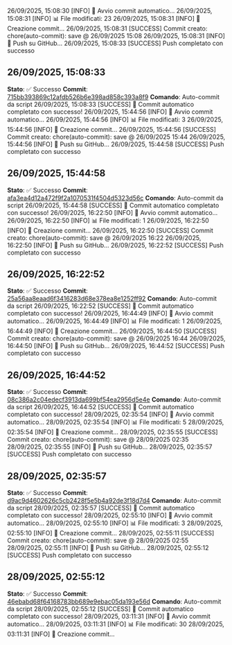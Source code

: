 26/09/2025, 15:08:30 [INFO] 🔄 Avvio commit automatico...
26/09/2025, 15:08:31 [INFO] 📊 File modificati: 23
26/09/2025, 15:08:31 [INFO] 📝 Creazione commit...
26/09/2025, 15:08:31 [SUCCESS] Commit creato: chore(auto-commit): save @ 26/09/2025 15:08
26/09/2025, 15:08:31 [INFO] 🚀 Push su GitHub...
26/09/2025, 15:08:33 [SUCCESS] Push completato con successo

## 26/09/2025, 15:08:33
**Stato**: ✅ Successo
**Commit**: [715bb393869c12afdb526b6e398ad858c393a8f9](https://github.com/cameraconvista/winenode/commit/715bb393869c12afdb526b6e398ad858c393a8f9)
**Comando**: Auto-commit da script
26/09/2025, 15:08:33 [SUCCESS] 🎉 Commit automatico completato con successo!
26/09/2025, 15:44:56 [INFO] 🔄 Avvio commit automatico...
26/09/2025, 15:44:56 [INFO] 📊 File modificati: 3
26/09/2025, 15:44:56 [INFO] 📝 Creazione commit...
26/09/2025, 15:44:56 [SUCCESS] Commit creato: chore(auto-commit): save @ 26/09/2025 15:44
26/09/2025, 15:44:56 [INFO] 🚀 Push su GitHub...
26/09/2025, 15:44:58 [SUCCESS] Push completato con successo

## 26/09/2025, 15:44:58
**Stato**: ✅ Successo
**Commit**: [afa3ea4d12a472f9f2a1070531f4504d5323d56c](https://github.com/cameraconvista/winenode/commit/afa3ea4d12a472f9f2a1070531f4504d5323d56c)
**Comando**: Auto-commit da script
26/09/2025, 15:44:58 [SUCCESS] 🎉 Commit automatico completato con successo!
26/09/2025, 16:22:50 [INFO] 🔄 Avvio commit automatico...
26/09/2025, 16:22:50 [INFO] 📊 File modificati: 1
26/09/2025, 16:22:50 [INFO] 📝 Creazione commit...
26/09/2025, 16:22:50 [SUCCESS] Commit creato: chore(auto-commit): save @ 26/09/2025 16:22
26/09/2025, 16:22:50 [INFO] 🚀 Push su GitHub...
26/09/2025, 16:22:52 [SUCCESS] Push completato con successo

## 26/09/2025, 16:22:52
**Stato**: ✅ Successo
**Commit**: [25a56aa8eaad6f3416283d68e378ea8e1252ff92](https://github.com/cameraconvista/winenode/commit/25a56aa8eaad6f3416283d68e378ea8e1252ff92)
**Comando**: Auto-commit da script
26/09/2025, 16:22:52 [SUCCESS] 🎉 Commit automatico completato con successo!
26/09/2025, 16:44:49 [INFO] 🔄 Avvio commit automatico...
26/09/2025, 16:44:49 [INFO] 📊 File modificati: 1
26/09/2025, 16:44:49 [INFO] 📝 Creazione commit...
26/09/2025, 16:44:50 [SUCCESS] Commit creato: chore(auto-commit): save @ 26/09/2025 16:44
26/09/2025, 16:44:50 [INFO] 🚀 Push su GitHub...
26/09/2025, 16:44:52 [SUCCESS] Push completato con successo

## 26/09/2025, 16:44:52
**Stato**: ✅ Successo
**Commit**: [08c386a2c04edecf3913da699bf54ea2956d5e4e](https://github.com/cameraconvista/winenode/commit/08c386a2c04edecf3913da699bf54ea2956d5e4e)
**Comando**: Auto-commit da script
26/09/2025, 16:44:52 [SUCCESS] 🎉 Commit automatico completato con successo!
28/09/2025, 02:35:54 [INFO] 🔄 Avvio commit automatico...
28/09/2025, 02:35:54 [INFO] 📊 File modificati: 5
28/09/2025, 02:35:54 [INFO] 📝 Creazione commit...
28/09/2025, 02:35:55 [SUCCESS] Commit creato: chore(auto-commit): save @ 28/09/2025 02:35
28/09/2025, 02:35:55 [INFO] 🚀 Push su GitHub...
28/09/2025, 02:35:57 [SUCCESS] Push completato con successo

## 28/09/2025, 02:35:57
**Stato**: ✅ Successo
**Commit**: [d9ac9d4602626c5cb2428f5e5b4a92de3f18d7d4](https://github.com/cameraconvista/winenode/commit/d9ac9d4602626c5cb2428f5e5b4a92de3f18d7d4)
**Comando**: Auto-commit da script
28/09/2025, 02:35:57 [SUCCESS] 🎉 Commit automatico completato con successo!
28/09/2025, 02:55:10 [INFO] 🔄 Avvio commit automatico...
28/09/2025, 02:55:10 [INFO] 📊 File modificati: 3
28/09/2025, 02:55:10 [INFO] 📝 Creazione commit...
28/09/2025, 02:55:11 [SUCCESS] Commit creato: chore(auto-commit): save @ 28/09/2025 02:55
28/09/2025, 02:55:11 [INFO] 🚀 Push su GitHub...
28/09/2025, 02:55:12 [SUCCESS] Push completato con successo

## 28/09/2025, 02:55:12
**Stato**: ✅ Successo
**Commit**: [46ebabd68f64168783bb689e9ebac05da193e56d](https://github.com/cameraconvista/winenode/commit/46ebabd68f64168783bb689e9ebac05da193e56d)
**Comando**: Auto-commit da script
28/09/2025, 02:55:12 [SUCCESS] 🎉 Commit automatico completato con successo!
28/09/2025, 03:11:31 [INFO] 🔄 Avvio commit automatico...
28/09/2025, 03:11:31 [INFO] 📊 File modificati: 30
28/09/2025, 03:11:31 [INFO] 📝 Creazione commit...
